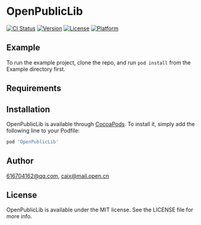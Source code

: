 # OpenPublicLib

[![CI Status](http://img.shields.io/travis/616704162@qq.com/OpenPublicLib.svg?style=flat)](https://travis-ci.org/616704162@qq.com/OpenPublicLib)
[![Version](https://img.shields.io/cocoapods/v/OpenPublicLib.svg?style=flat)](http://cocoapods.org/pods/OpenPublicLib)
[![License](https://img.shields.io/cocoapods/l/OpenPublicLib.svg?style=flat)](http://cocoapods.org/pods/OpenPublicLib)
[![Platform](https://img.shields.io/cocoapods/p/OpenPublicLib.svg?style=flat)](http://cocoapods.org/pods/OpenPublicLib)

## Example

To run the example project, clone the repo, and run `pod install` from the Example directory first.

## Requirements

## Installation

OpenPublicLib is available through [CocoaPods](http://cocoapods.org). To install
it, simply add the following line to your Podfile:

```ruby
pod 'OpenPublicLib'
```

## Author

616704162@qq.com, caix@mail.open.cn

## License

OpenPublicLib is available under the MIT license. See the LICENSE file for more info.
